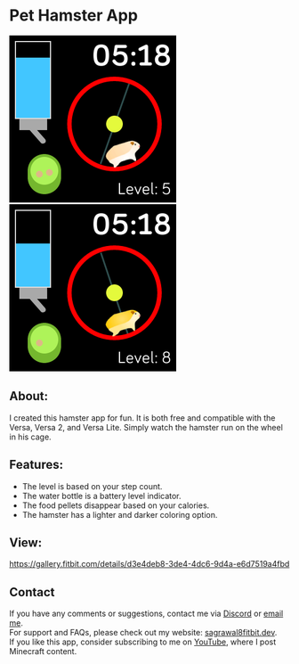 # Pet Hamster App

![screenshot](screenshot.png)
![screenshot](screenshot2.png)

## About:
I created this hamster app for fun. It is both free and compatible with the Versa, Versa 2, and Versa Lite. Simply watch the hamster run on the wheel in his cage.

## Features:
- The level is based on your step count.
- The water bottle is a battery level indicator.
- The food pellets disappear based on your calories.
- The hamster has a lighter and darker coloring option.

## View:
https://gallery.fitbit.com/details/d3e4deb8-3de4-4dc6-9d4a-e6d7519a4fbd

## Contact
If you have any comments or suggestions, contact me via [Discord](https://discord.com/users/575795042933932071) or [email me](mailto:sagrawal8.fitbit.dev@gmail.com?subject=Pet_Hamster_Github). <br>
For support and FAQs, please check out my website: [sagrawal8fitbit.dev](https://sagrawal8fitbit.dev). <br>
If you like this app, consider subscribing to me on [YouTube](https://www.youtube.com/@ScinovusCrafted?sub_confirmation=1), where I post Minecraft content.
